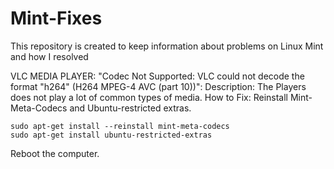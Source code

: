 # Mint-Fixes
This repository is created to keep information about problems on Linux Mint and how I resolved

VLC MEDIA PLAYER: "Codec Not Supported: VLC could not decode the format "h264" (H264 MPEG-4 AVC (part 10))":
Description: The Players does not play a lot of common types of media.
How to Fix:
  Reinstall Mint-Meta-Codecs and Ubuntu-restricted extras.
  
    sudo apt-get install --reinstall mint-meta-codecs
    sudo apt-get install ubuntu-restricted-extras

Reboot the computer.

